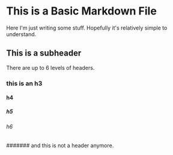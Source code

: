 # This is a Basic Markdown File

Here I'm just writing some stuff. Hopefully it's relatively simple to understand.

## This is a subheader

There are up to 6 levels of headers.

### this is an h3

#### h4

##### h5

###### h6

####### and this is not a header anymore.
